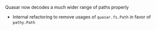 Quasar now decodes a much wider range of paths properly

- Internal refactoring to remove usages of `quasar.fs.Path` in favor of `pathy.Path`